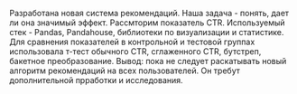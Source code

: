 Разработана новая система рекомендаций. Наша задача - понять, дает ли она значимый эффект. Рассмторим показатель CTR.
Используемый стек - Pandas, Pandahouse, библиотеки по визуализации и статистике.
Для сравнения показателей в контрольной и тестовой группах использовала т-тест обычного CTR, сглаженного CTR, бутстреп, бакетное преобразование.
Вывод: пока не следует раскатывать новый алгоритм рекомендаций на всех пользователей. Он требут дополнительной прработки и исследования.

